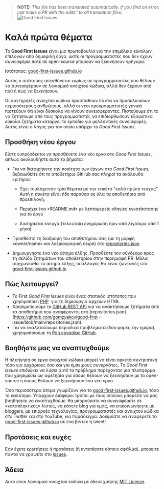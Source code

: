 >**NOTE:** _This file has been translated automatically. If you find an error, just make a PR with the edits" to all translation files._
 ![Good First Issues](../assets/github/social-preview.png)

# Καλά πρώτα θέματα

Το **Good First Issues** είναι μια πρωτοβουλία για την επιμέλεια εύκολων επιλογών από δημοφιλή έργα, ώστε οι προγραμματιστές που δεν έχουν συνεισφέρει ποτέ σε open-source μπορούν να ξεκινήσουν γρήγορα.

Ιστότοπος: [good-first-issues.github.io](https://good-first-issues.github.io)

Αυτός ο ιστότοπος απευθύνεται κυρίως σε προγραμματιστές που θέλουν να συνεισφέρουν σε λογισμικό ανοιχτού κώδικα, αλλά δεν ξέρουν από πού ή πώς να ξεκινήσουν.

Οι συντηρητές ανοιχτού κώδικα προσπαθούν πάντα να προσελκύσουν περισσότερους ανθρώπους, αλλά οι νέοι προγραμματιστές γενικά πιστεύουν ότι είναι δύσκολο να γίνουν συνεισφέροντες. Πιστεύουμε ότι το να ζητήσουμε από τους προγραμματιστές να επιδιορθώσουν εξαιρετικά εύκολα ζητήματα καταργεί το εμπόδιο για μελλοντικές συνεισφορές. Αυτός είναι ο λόγος για τον οποίο υπάρχει το *Good First Issues*.

## Προσθήκη νέου έργου

Είστε ευπρόσδεκτοι να προσθέσετε ένα νέο έργο στο *Good First Issues*, απλώς ακολουθήστε αυτά τα βήματα:

- Για να διατηρήσετε την ποιότητα των έργων στο *Good First Issues*, βεβαιωθείτε ότι το αποθετήριο GitHub σας πληροί τα ακόλουθα κριτήρια:

     - Έχει τουλάχιστον τρία θέματα με την ετικέτα "καλό πρώτο τεύχος". Αυτή η ετικέτα είναι ήδη παρούσα σε όλα τα αποθετήρια από προεπιλογή.

     - Περιέχει ένα «README.md» με λεπτομερείς οδηγίες εγκατάστασης για το έργο

     - Διατηρείται ενεργά (τελευταία ενημέρωση πριν από λιγότερο από 1 μήνα)

- Προσθέστε τη διαδρομή του αποθετηρίου σας (με τη μορφή «owner/name» και λεξικογραφική σειρά) στο [repositories.json](https://github.com/gomzyakov/good-first-issue/blob/main/repositories.json).

- Δημιουργήστε ένα νέο αίτημα έλξης. Προσθέστε τον σύνδεσμο προς τη σελίδα ζητημάτων του αποθετηρίου στην περιγραφή PR. Μόλις συγχωνευθεί το αίτημα έλξης, οι αλλαγές θα είναι ζωντανές στο [good-first-issues.github.io](https://good-first-issues.github.io).

## Πώς λειτουργεί?

- Το First *Good First Issues* είναι ένας στατικός ιστότοπος που χρησιμοποιεί [PHP](https://www.php.net)` για τη δημιουργία αρχείων HTML.
- Χρησιμοποιούμε το [GitHub REST API](https://docs.github.com/en/rest) για να ανακτήσουμε ζητήματα από τα αποθετήρια που αναφέρονται στο [repositories.json](https://github.com/gomzyakov/good-first -issue/blob/main/repositories.json).
- Για να εναλλάσσουμε περιοδικά προβλήματα (δύο φορές την ημέρα), χρησιμοποιούμε τη [Ροή εργασίας GitHub](https://docs.github.com/en/actions/using-workflows).

## Βοηθήστε μας να αναπτυχθούμε

Η πλοήγηση σε έργα ανοιχτού κώδικα μπορεί να είναι αρκετά συντριπτική τόσο για αρχάριους όσο και για έμπειρους συνεργάτες. Το *Good First Issues* επιδιώκει να λύσει αυτό το πρόβλημα παρέχοντας μια πλατφόρμα που χρησιμεύει ως αφετηρία για όσους θέλουν να ξεκινήσουν με το open-source ή όσους θέλουν να ξεκινήσουν ένα νέο έργο.

Όσο περισσότερα άτομα γνωρίζουν για το [good-first-issues.github.io](https://good-first-issues.github.io), τόσο το καλύτερο. Υπάρχουν διάφοροι τρόποι με τους οποίους μπορείτε να μας βοηθήσετε να αναπτυχθούμε: θα μπορούσατε να συνεισφέρετε σε «καταπληκτικές» λίστες, να κάνετε blog για εμάς, να επικοινωνήσετε με bloggers, με επιρροές τεχνολογίας, προγραμματιστές και ανοιχτού κώδικα στο Twitter και στο YouTube, για παράδειγμα. Δοκιμάστε να αναφέρετε το [good-first-issues.github.io](https://good-first-issues.github.io) σε ένα βίντεο ή tweet!

## Προτάσεις και ευχές

Εάν έχετε ερωτήσεις ή προτάσεις (ή εντοπίσατε κάποιο σφάλμα), μπορείτε πάντα να γράψετε στο [issues](https://github.com/good-first-issues/good-first-issues.github.io/issues).

## Άδεια

Αυτό είναι λογισμικό ανοιχτού κώδικα με άδεια χρήσης [MIT License](https://github.com/good-first-issues/good-first-issues.github.io/blob/main/LICENSE).
